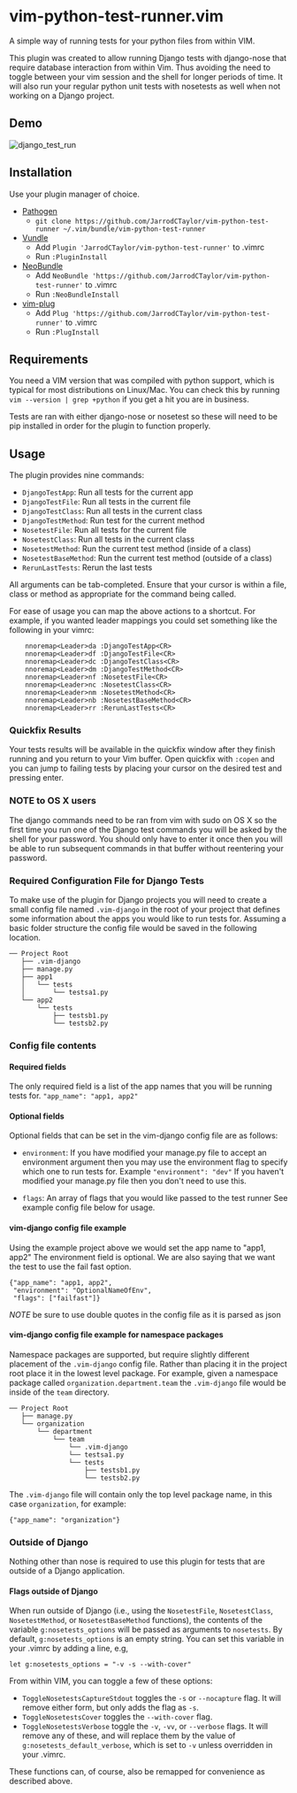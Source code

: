 # vim-python-test-runner.vim

A simple way of running tests for your python files from within VIM.

This plugin was created to allow running Django tests with django-nose that
require database interaction from within Vim. Thus avoiding the need to toggle
between your vim session and the shell for longer periods of time. It will
also run your regular python unit tests with nosetests as well when not
working on a Django project.

## Demo
![django_test_run](https://f.cloud.github.com/assets/4416952/2181329/c3107922-974b-11e3-88a8-c40f27061658.gif)

## Installation

Use your plugin manager of choice.

- [Pathogen](https://github.com/tpope/vim-pathogen)
  - `git clone https://github.com/JarrodCTaylor/vim-python-test-runner ~/.vim/bundle/vim-python-test-runner`
- [Vundle](https://github.com/gmarik/vundle)
  - Add `Plugin 'JarrodCTaylor/vim-python-test-runner'` to .vimrc
  - Run `:PluginInstall`
- [NeoBundle](https://github.com/Shougo/neobundle.vim)
  - Add `NeoBundle 'https://github.com/JarrodCTaylor/vim-python-test-runner'` to .vimrc
  - Run `:NeoBundleInstall`
- [vim-plug](https://github.com/junegunn/vim-plug)
  - Add `Plug 'https://github.com/JarrodCTaylor/vim-python-test-runner'` to .vimrc
  - Run `:PlugInstall`

## Requirements

You need a VIM version that was compiled with python support, which is typical
for most distributions on Linux/Mac.  You can check this by running
``vim --version | grep +python``
if you get a hit you are in business.

Tests are ran with either django-nose or nosetest so these will need to be
pip installed in order for the plugin to function properly.

## Usage

The plugin provides nine commands:

- `DjangoTestApp`: Run all tests for the current app
- `DjangoTestFile`: Run all tests in the current file
- `DjangoTestClass`: Run all tests in the current class
- `DjangoTestMethod`: Run test for the current method
- `NosetestFile`: Run all tests for the current file
- `NosetestClass`: Run all tests in the current class
- `NosetestMethod`: Run the current test method (inside of a class)
- `NosetestBaseMethod`: Run the current test method (outside of a class)
- `RerunLastTests`: Rerun the last tests

All arguments can be tab-completed. Ensure that your cursor is within a
file, class or method as appropriate for the command being called.

For ease of usage you can map the above actions to a shortcut. For example,
if you wanted leader mappings you could set something like the following in
your vimrc:

```
    nnoremap<Leader>da :DjangoTestApp<CR>
    nnoremap<Leader>df :DjangoTestFile<CR>
    nnoremap<Leader>dc :DjangoTestClass<CR>
    nnoremap<Leader>dm :DjangoTestMethod<CR>
    nnoremap<Leader>nf :NosetestFile<CR>
    nnoremap<Leader>nc :NosetestClass<CR>
    nnoremap<Leader>nm :NosetestMethod<CR>
    nnoremap<Leader>nb :NosetestBaseMethod<CR>
    nnoremap<Leader>rr :RerunLastTests<CR>
```

### Quickfix Results

Your tests results will be available in the quickfix window after they finish
running and you return to your Vim buffer. Open quickfix with `:copen` and
you can jump to failing tests by placing your cursor on the desired test and
pressing enter.

### NOTE to OS X users

The django commands need to be ran from vim with sudo on OS X so the first
time you run one of the Django test commands you will be asked by the shell
for your password. You should only have to enter it once then you will be able
to run subsequent commands in that buffer without reentering your password.

### Required Configuration File for Django Tests

To make use of the plugin for Django projects you will need to create a small
config file named ``.vim-django`` in the root of your project that defines some
information about the apps you would like to run tests for. Assuming a basic
folder structure the config file would be saved in the following location.
```
── Project Root
   ├── .vim-django
   ├── manage.py
   ├── app1
   │   └── tests
   │       └── testsa1.py
   └── app2
       └── tests
           ├── testsb1.py
           └── testsb2.py
```

### Config file contents

#### Required fields

The only required field is a list of the app names that you will be running
tests for.
`"app_name": "app1, app2"`

#### Optional fields

Optional fields that can be set in the vim-django config file are as follows:
- `environment`: If you have modified your manage.py file to accept an environment argument
                 then you may use the environment flag to specify which one to run tests for.
                 Example `"environment": "dev"` If you haven't modified your manage.py file
                 then you don't need to use this.

- `flags`:       An array of flags that you would like passed to the test runner
                 See example config file below for usage.


#### vim-django config file example

Using the example project above we would set the app name to "app1, app2"
The environment field is optional.  We are also saying that we want the test to use
the fail fast option.

```
{"app_name": "app1, app2",
 "environment": "OptionalNameOfEnv",
 "flags": ["failfast"]}
```
*NOTE* be sure to use double quotes in the config file as it is parsed as json

#### vim-django config file example for namespace packages

Namespace packages are supported, but require slightly different placement of
the `.vim-django` config file. Rather than placing it in the project root place
it in the lowest level package. For example, given a namespace package called
`organization.department.team` the `.vim-django` file would be inside of the
`team` directory.
```
── Project Root
   ├── manage.py
   └── organization
       └── department
           └── team
               └── .vim-django
               └── testsa1.py
               └── tests
                   ├── testsb1.py
                   └── testsb2.py
```

The `.vim-django` file will contain only the top level package name, in this case
`organization`, for example:

```
{"app_name": "organization"}
```

### Outside of Django

Nothing other than nose is required to use this plugin for tests that are
outside of a Django application.

#### Flags outside of Django

When run outside of Django (i.e., using the `NosetestFile`, `NosetestClass`,
`NosetestMethod`, or `NosetestBaseMethod` functions), the contents of the
variable `g:nosetests_options` will be passed as arguments to `nosetests`.
By default, `g:nosetests_options` is an empty string. You can set this
variable in your .vimrc by adding a line, e.g,

    let g:nosetests_options = "-v -s --with-cover"

From within VIM, you can toggle a few of these options:

* `ToggleNosetestsCaptureStdout` toggles the `-s` or `--nocapture` flag. It
  will remove either form, but only adds the flag as `-s`.
* `ToggleNosetestsCover` toggles the `--with-cover` flag.
* `ToggleNosetestsVerbose` toggle the `-v`, `-vv`, or `--verbose` flags. It
  will remove any of these, and will replace them by the value of
  `g:nosetests_default_verbose`, which is set to `-v` unless overridden in
  your .vimrc.

These functions can, of course, also be remapped for convenience as
described above.
